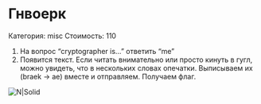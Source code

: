 # Гнвоерк
Категория: misc
Стоимость: 110

1)	На вопрос “cryptographer is…” ответить “me”
2)	Появится текст. Если читать внимательно или просто кинуть в гугл, можно увидеть, что в нескольких словах опечатки. Выписываем их (braek -> ae) вместе и отправляем. Получаем флаг.

![N|Solid](https://pp.userapi.com/c836426/v836426908/49ce3/TP8stagbS-I.jpg)